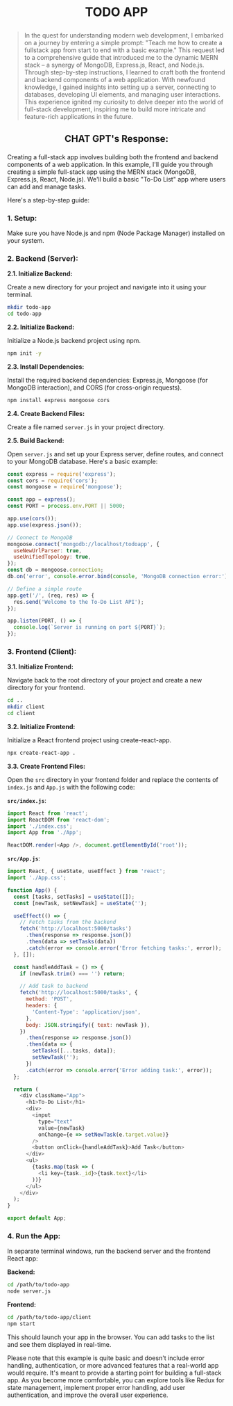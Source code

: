 # <p align="center">**TODO APP**</p>

> In the quest for understanding modern web development, I embarked on a journey by entering a simple prompt: "Teach me how to create a fullstack app from start to end with a basic example." This request led to a comprehensive guide that introduced me to the dynamic MERN stack – a synergy of MongoDB, Express.js, React, and Node.js. Through step-by-step instructions, I learned to craft both the frontend and backend components of a web application. With newfound knowledge, I gained insights into setting up a server, connecting to databases, developing UI elements, and managing user interactions. This experience ignited my curiosity to delve deeper into the world of full-stack development, inspiring me to build more intricate and feature-rich applications in the future.

## <p align="center">CHAT GPT's Response:</p>

Creating a full-stack app involves building both the frontend and backend components of a web application. In this example, I'll guide you through creating a simple full-stack app using the MERN stack (MongoDB, Express.js, React, Node.js). We'll build a basic "To-Do List" app where users can add and manage tasks.

Here's a step-by-step guide:

### **1. Setup:**

Make sure you have Node.js and npm (Node Package Manager) installed on your system.

### **2. Backend (Server):**

**2.1. Initialize Backend:**

Create a new directory for your project and navigate into it using your terminal.

```bash
mkdir todo-app
cd todo-app
```

**2.2. Initialize Backend:**

Initialize a Node.js backend project using npm.

```bash
npm init -y
```

**2.3. Install Dependencies:**

Install the required backend dependencies: Express.js, Mongoose (for MongoDB interaction), and CORS (for cross-origin requests).

```bash
npm install express mongoose cors
```

**2.4. Create Backend Files:**

Create a file named `server.js` in your project directory.

**2.5. Build Backend:**

Open `server.js` and set up your Express server, define routes, and connect to your MongoDB database. Here's a basic example:

```javascript
const express = require('express');
const cors = require('cors');
const mongoose = require('mongoose');

const app = express();
const PORT = process.env.PORT || 5000;

app.use(cors());
app.use(express.json());

// Connect to MongoDB
mongoose.connect('mongodb://localhost/todoapp', {
  useNewUrlParser: true,
  useUnifiedTopology: true,
});
const db = mongoose.connection;
db.on('error', console.error.bind(console, 'MongoDB connection error:'));

// Define a simple route
app.get('/', (req, res) => {
  res.send('Welcome to the To-Do List API');
});

app.listen(PORT, () => {
  console.log(`Server is running on port ${PORT}`);
});
```

### **3. Frontend (Client):**

**3.1. Initialize Frontend:**

Navigate back to the root directory of your project and create a new directory for your frontend.

```bash
cd ..
mkdir client
cd client
```

**3.2. Initialize Frontend:**

Initialize a React frontend project using create-react-app.

```bash
npx create-react-app .
```

**3.3. Create Frontend Files:**

Open the `src` directory in your frontend folder and replace the contents of `index.js` and `App.js` with the following code:

**`src/index.js`**:

```javascript
import React from 'react';
import ReactDOM from 'react-dom';
import './index.css';
import App from './App';

ReactDOM.render(<App />, document.getElementById('root'));
```

**`src/App.js`**:

```javascript
import React, { useState, useEffect } from 'react';
import './App.css';

function App() {
  const [tasks, setTasks] = useState([]);
  const [newTask, setNewTask] = useState('');

  useEffect(() => {
    // Fetch tasks from the backend
    fetch('http://localhost:5000/tasks')
      .then(response => response.json())
      .then(data => setTasks(data))
      .catch(error => console.error('Error fetching tasks:', error));
  }, []);

  const handleAddTask = () => {
    if (newTask.trim() === '') return;

    // Add task to backend
    fetch('http://localhost:5000/tasks', {
      method: 'POST',
      headers: {
        'Content-Type': 'application/json',
      },
      body: JSON.stringify({ text: newTask }),
    })
      .then(response => response.json())
      .then(data => {
        setTasks([...tasks, data]);
        setNewTask('');
      })
      .catch(error => console.error('Error adding task:', error));
  };

  return (
    <div className="App">
      <h1>To-Do List</h1>
      <div>
        <input
          type="text"
          value={newTask}
          onChange={e => setNewTask(e.target.value)}
        />
        <button onClick={handleAddTask}>Add Task</button>
      </div>
      <ul>
        {tasks.map(task => (
          <li key={task._id}>{task.text}</li>
        ))}
      </ul>
    </div>
  );
}

export default App;
```

### **4. Run the App:**

In separate terminal windows, run the backend server and the frontend React app:

**Backend:**
```bash
cd /path/to/todo-app
node server.js
```

**Frontend:**
```bash
cd /path/to/todo-app/client
npm start
```

This should launch your app in the browser. You can add tasks to the list and see them displayed in real-time.

Please note that this example is quite basic and doesn't include error handling, authentication, or more advanced features that a real-world app would require. It's meant to provide a starting point for building a full-stack app. As you become more comfortable, you can explore tools like Redux for state management, implement proper error handling, add user authentication, and improve the overall user experience.
